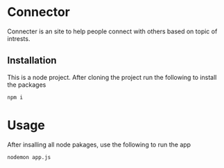 # Connector
Connecter is an site to help people connect with others based on topic of intrests.

## Installation
This is a node project.
After cloning the project run the following to install the packages
```bash
npm i
```
# Usage
After insalling all node pakages, use the following to run the app
```
nodemon app.js
```

